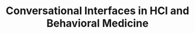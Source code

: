 ---
name: "Conversational Interfaces In HCI And Behavioral"
title: "Conversational Interfaces in HCI and Behavioral Medicine"
journal: "journal name" 
project: null
event: "Society of Behavioral Medicine 2013 Annual Meeting (abstract)"
authors:
- name: "Bickmore, T."
year: 2013
resources: null
external_url: null
draft: false 
headless: true
---
